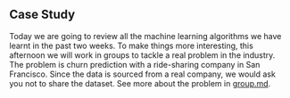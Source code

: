 ## Case Study

Today we are going to review all the machine learning algorithms
we have learnt in the past two weeks. To make things more
interesting, this afternoon we will work in groups to
tackle a real problem in the industry. The problem is churn
prediction with a ride-sharing company in San Francisco. Since the
data is sourced from a real company, we would ask you not to share
the dataset. See more about the problem in [group.md](group.md).